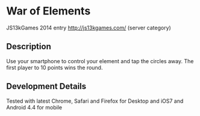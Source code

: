 # War of Elements

JS13kGames 2014 entry http://js13kgames.com/ (server category)

## Description

Use your smartphone to control your element and tap the circles away. The first player to 10 points wins the round.

## Development Details

Tested with latest Chrome, Safari and Firefox for Desktop and iOS7 and Android 4.4 for mobile